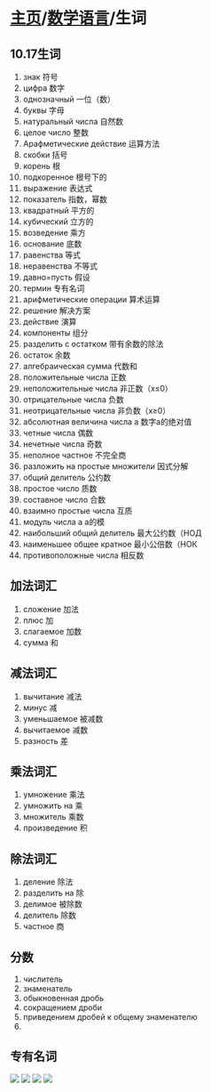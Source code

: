 # [主页](../README.md)/[数学语言](./readme.md)/生词
## 10.17生词
1. знак 符号
2. цифра 数字
3. однозначный 一位（数）
4. буквы 字母
5. натуральный числа 自然数
6. целое число 整数
7. Арафметические действие 运算方法
8. скобки 括号
9. корень 根
10. подкоренное 根号下的
11. выражение 表达式
12. показатель 指数，幂数
13. квадратный 平方的
14. кубический 立方的
15. возведение 乘方
16. основание 底数
17. равенства 等式
18. неравенства 不等式
19. давно=пусть 假设
20. термин 专有名词
21. арифметические операции 算术运算
22. решение 解决方案
23. действие 演算
24. компоненты 组分
25. разделить с остатком 带有余数的除法
26. остаток 余数
27. алгебраическая сумма 代数和
28. положительные числа 正数
29. неположительные числа 非正数（x≤0）
30. отрицательные числа 负数
31. неотрицательные числа 非负数（x≥0）
32. абсолютная величина числа а 数字a的绝对值
33. четные числа 偶数
34. нечетные числа 奇数
35. неполное частное 不完全商
36. разложить на простые множители 因式分解
37. общий делитель 公约数
38. простое число 质数
39. составное число 合数
40. взаимно простые числа 互质
41. модуль числа а a的模
42. наибольший общий делитель 最大公约数（НОД
43. наименьшее общее кратное 最小公倍数（НОК
44. противоположные числа 相反数
## 加法词汇
1. сложение 加法
2. плюс 加
3. слагаемое 加数
4. сумма 和
## 减法词汇
1. вычитание 减法
2. минус 减
3. уменьшаемое 被减数
4. вычитаемое 减数
5. разность 差
## 乘法词汇
1. умножение 乘法
2. умножить на 乘
3. множитель 乘数
4. произведение 积
## 除法词汇
1. деление 除法
2. разделить на 除
3. делимое 被除数
4. делитель 除数
5. частное 商

## 分数
1. числитель
2. знаменатель
3. обыкновенная дробь
4. сокращением дроби
5. приведением дробей к общему знаменателю
6. 

## 专有名词
![](pic/Math1.1.png)
![](pic/Math1.2.png)
![](pic/Math1.3.png)
![](pic/Math1.4.png)
